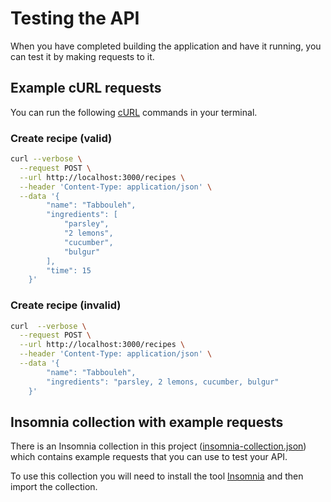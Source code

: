# Testing the API

When you have completed building the application and have it running,
you can test it by making requests to it.

## Example cURL requests

You can run the following [cURL](https://curl.se/) commands in your terminal.

### Create recipe (valid)

```bash
curl --verbose \
  --request POST \
  --url http://localhost:3000/recipes \
  --header 'Content-Type: application/json' \
  --data '{
		"name": "Tabbouleh",
		"ingredients": [
			"parsley",
			"2 lemons",
			"cucumber",
			"bulgur"
		],
		"time": 15
	}'
```

### Create recipe (invalid)

```bash
curl  --verbose \
  --request POST \
  --url http://localhost:3000/recipes \
  --header 'Content-Type: application/json' \
  --data '{
		"name": "Tabbouleh",
		"ingredients": "parsley, 2 lemons, cucumber, bulgur"
	}'
```

## Insomnia collection with example requests

There is an Insomnia collection in this project
([insomnia-collection.json](./insomnia-collection.json))
which contains example requests that you can use to test your API.

To use this collection you will need to install the tool
[Insomnia](https://insomnia.rest/download) and then import the collection.
